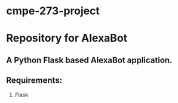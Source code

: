 
# cmpe-273-project
# Repository for AlexaBot
## A Python Flask based AlexaBot application.

## Requirements:
1. Flask
 



